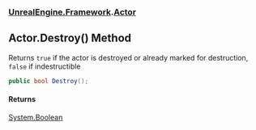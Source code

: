 ### [UnrealEngine.Framework](./UnrealEngine-Framework.md 'UnrealEngine.Framework').[Actor](./UnrealEngine-Framework-Actor.md 'UnrealEngine.Framework.Actor')
## Actor.Destroy() Method
Returns `true` if the actor is destroyed or already marked for destruction, `false` if indestructible  
```csharp
public bool Destroy();
```
#### Returns
[System.Boolean](https://docs.microsoft.com/en-us/dotnet/api/System.Boolean 'System.Boolean')  
